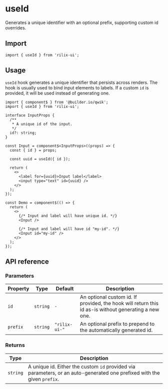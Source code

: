 # useId

Generates a unique identifier with an optional prefix, supporting custom id overrides.

## Import

```tsx
import { useId } from 'rilix-ui';
```

## Usage

`useId` hook generates a unique identifier that persists across renders. The hook is usually used to bind input elements to labels. If a custom `id` is provided, it will be used instead of generating one.

```tsx
import { component$ } from '@builder.io/qwik';
import { useId } from 'rilix-ui';

interface InputProps {
  /**
   * A unique id of the input.
   */
  id?: string;
}

const Input = component$<InputProps>((props) => {
  const { id } = props;

  const uuid = useId({ id });

  return (
    <>
      <label for={uuid}>Input label</label>
      <input type="text" id={uuid} />
    </>
  );
});

const Demo = component$(() => {
  return (
    <>
      {/* Input and label will have unique id. */}
      <Input />

      {/* Input and label will have id "my-id". */}
      <Input id="my-id" />
    </>
  );
});
```

## API reference

### Parameters

| Property | Type     | Default       | Description                                                                                          |
| -------- | -------- | ------------- | ---------------------------------------------------------------------------------------------------- |
| `id`     | `string` | `-`           | An optional custom id. If provided, the hook will return this id as-is without generating a new one. |
| `prefix` | `string` | `"rilix-ui-"` | An optional prefix to prepend to the automatically generated id.                                     |

### Returns

| Type     | Description                                                                                                             |
| -------- | ----------------------------------------------------------------------------------------------------------------------- |
| `string` | A unique id. Either the custom `id` provided via parameters, or an auto-generated one prefixed with the given `prefix`. |

